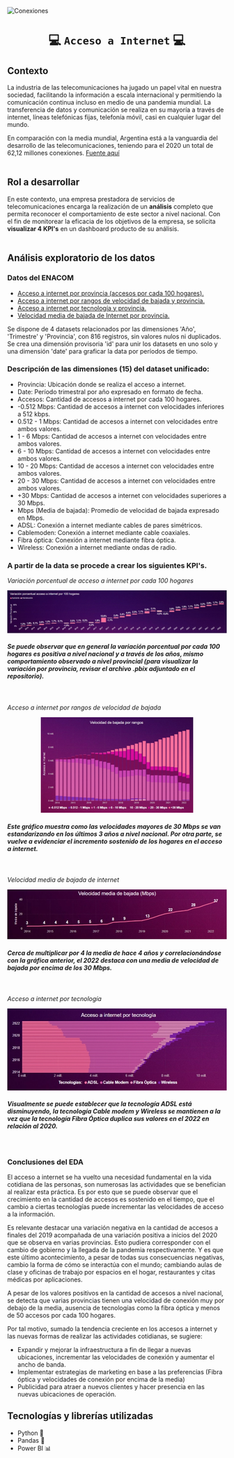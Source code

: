 ![Conexiones](https://resizer.iproimg.com/unsafe/880x/filters:format(webp)/https://assets.iprofesional.com/assets/jpg/2021/09/522982.jpg)


# <h1 align="center">:computer: **`Acceso a Internet`** :computer:</h1>

## **Contexto**
La industria de las telecomunicaciones ha jugado un papel vital en nuestra sociedad, facilitando la información a escala internacional y permitiendo la comunicación continua incluso en medio de una pandemia mundial. La transferencia de datos y comunicación se realiza en su mayoría a través de internet, líneas telefónicas fijas, telefonía móvil, casi en cualquier lugar del mundo. 

En comparación con la media mundial, Argentina está a la vanguardia del desarrollo de las telecomunicaciones, teniendo para el 2020 un total de 62,12 millones conexiones. [Fuente aquí](https://www.datosmundial.com/america/argentina/telecomunicacion.php)
<br></br>

## **Rol a desarrollar**

En este contexto, una empresa prestadora de servicios de telecomunicaciones encarga la realización de un **análisis** completo que permita reconocer el comportamiento de este sector a nivel nacional. Con el fin de monitorear la eficacia de los objetivos de la empresa, se solicita **visualizar 4 KPI's** en un dashboard producto de su análisis.
<br></br>

## **Análisis exploratorio de los datos**
### Datos del ENACOM
- [Acceso a internet por provincia (accesos por cada 100 hogares).](https://datosabiertos.enacom.gob.ar/dataviews/240980/penetracion-del-internet-fijo-por-provincia-accesos-por-cada-100-hogares/)
- [Acceso a internet por rangos de velocidad de bajada y provincia.](https://datosabiertos.enacom.gob.ar/dataviews/240904/acceso-a-internet-fijo-por-rangos-de-velocidad-de-bajada-y-provincia/)
- [Acceso a internet por tecnología y provincia.](https://datosabiertos.enacom.gob.ar/dataviews/240898/acceso-a-internet-fijo-por-tecnologia-y-provincia/)
- [Velocidad media de bajada de Internet por provincia.](https://datosabiertos.enacom.gob.ar/dataviews/245546/velocidad-media-de-bajada-de-internet-fijo-por-provincia/)

Se dispone de 4 datasets relacionados por las dimensiones 'Año', 'Trimestre' y 'Provincia', con 816 registros, sin valores nulos ni duplicados. Se crea una dimensión provisoria 'id' para unir los datasets en uno solo y una dimensión 'date' para graficar la data por períodos de tiempo.

### Descripción de las dimensiones (15) del dataset unificado:
- Provincia: Ubicación donde se realiza el acceso a internet.
- Date: Período trimestral por año expresado en formato de fecha.
- Accesos: Cantidad de accesos a internet por cada 100 hogares.
- -0.512 Mbps: Cantidad de accesos a internet con velocidades inferiores a 512 kbps.
- 0.512 - 1 Mbps: Cantidad de accesos a internet con velocidades entre ambos valores.
- 1 - 6 Mbps: Cantidad de accesos a internet con velocidades entre ambos valores.
- 6 - 10 Mbps: Cantidad de accesos a internet con velocidades entre ambos valores.
- 10 - 20 Mbps: Cantidad de accesos a internet con velocidades entre ambos valores.
- 20 - 30 Mbps: Cantidad de accesos a internet con velocidades entre ambos valores.
- +30 Mbps: Cantidad de accesos a internet con velocidades superiores a 30 Mbps.
- Mbps (Media de bajada): Promedio de velocidad de bajada expresado en Mbps.
- ADSL: Conexión a internet mediante cables de pares simétricos.
- Cablemoden: Conexión a internet mediante cable coaxiales.
- Fibra óptica: Conexión a internet mediante fibra óptica.
- Wireless: Conexión a internet mediante ondas de radio.

### A partir de la data se procede a crear los siguientes KPI's.

*Variación porcentual de acceso a internet por cada 100 hogares*

![acceso_por_100_hogares](src\variacion_porcentual_100_hogares.jpg)
##### Se puede observar que en general la variación porcentual por cada 100 hogares es positiva a nivel nacional y a través de los años, mismo comportamiento observado a nivel provincial (para visualizar la variación por provincia, revisar el archivo .pbix adjuntado en el repositorio).
<br>

*Acceso a internet por rangos de velocidad de bajada*
<p align="center">
<img src="src\velocidad_bajada_por_rangos.jpg" alt="drawing" width="350">

##### Este gráfico muestra como las velocidades mayores de 30 Mbps se van estandarizando en los últimos 3 años a nivel nacional. Por otra parte, se vuelve a evidenciar el incremento sostenido de los hogares en el acceso a internet.  
<br>

*Velocidad media de bajada de internet*

![velocidad_media_bajada](src\velocidad_media_bajada.jpg)
##### Cerca de multiplicar por 4 la media de hace 4 años y correlacionándose con la gráfica anterior, el 2022 destaca con una media de velocidad de bajada por encima de los 30 Mbps.
<br>

*Acceso a internet por tecnología*

![acceso_por_tecnologia](src\acceso_por_tecnologia.jpg)
##### Visualmente se puede establecer que la tecnología ADSL está disminuyendo, la tecnología Cable modem y Wireless se mantienen a la vez que la tecnología Fibra Óptica duplica sus valores en el 2022 en relación al 2020.  
<br>

### Conclusiones del EDA
El acceso a internet se ha vuelto una necesidad fundamental en la vida cotidiana de las personas, son numerosas las actividades que se benefician al realizar esta práctica. Es por esto que se puede observar que el crecimiento en la cantidad de accesos es sostenido en el tiempo, que el cambio a ciertas tecnologías puede incrementar las velocidades de acceso a la información.

Es relevante destacar una variación negativa en la cantidad de accesos a finales del 2019 acompañada de una variación positiva a inicios del 2020 que se observa en varias provincias. Esto pudiera corresponder con el cambio de gobierno y la llegada de la pandemia respectivamente. Y es que este último acontecimiento, a pesar de todas sus consecuencias negativas, cambio la forma de cómo se interactúa con el mundo; cambiando aulas de clase y oficinas de trabajo por espacios en el hogar, restaurantes y citas médicas por aplicaciones. 

A pesar de los valores positivos en la cantidad de accesos a nivel nacional, se detecta que varias provincias tienen una velocidad de conexión muy por debajo de la media, ausencia de tecnologías como la fibra óptica y menos de 50 accesos por cada 100 hogares. 

Por tal motivo, sumado la tendencia creciente en los accesos a internet y las nuevas formas de realizar las actividades cotidianas, se sugiere:
- Expandir y mejorar la infraestructura a fin de llegar a nuevas ubicaciones, incrementar las velocidades de conexión y aumentar el ancho de banda.
- Implementar estrategias de marketing en base a las preferencias (Fibra óptica y velocidades de conexión por encima de la media)
- Publicidad para atraer a nuevos clientes y hacer presencia en las nuevas ubicaciones de operación.

## Tecnologías y librerías utilizadas
- Python :snake:
- Pandas :panda_face:
- Power BI :bar_chart: